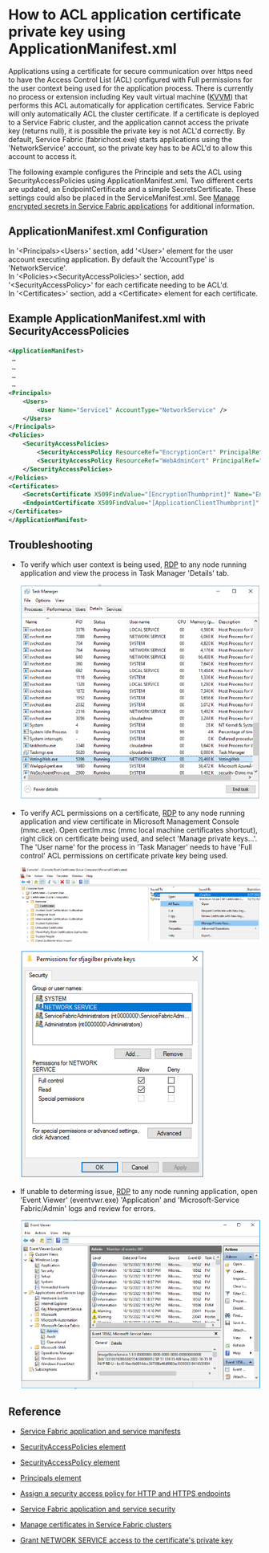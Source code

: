 # How to ACL application certificate private key using ApplicationManifest.xml

Applications using a certificate for secure communication over https need to have the Access Control List (ACL) configured with Full permissions for the user context being used for the application process. There is currently no process or extension including Key vault virtual machine ([KVVM](https://learn.microsoft.com/azure/virtual-machines/extensionskey-vault-windows)) that performs this ACL automatically for application certificates. Service Fabric will only automatically ACL the cluster certificate. If a certificate is deployed to a Service Fabric cluster, and the application cannot access the private key (returns null), it is possible the private key is not ACL'd correctly. By default, Service Fabric (fabrichost.exe) starts applications using the 'NetworkService' account, so the private key has to be ACL'd to allow this account to access it.

The following example configures the Principle and sets the ACL using SecurityAccessPolicies using ApplicationManifest.xml. Two different certs are updated, an EndpointCertificate and a simple SecretsCertificate. These settings could also be placed in the ServiceManifest.xml. See [Manage encrypted secrets in Service Fabric applications](https://docs.microsoft.com/azure/service-fabric/service-fabric-application-secret-management) for additional information.

## ApplicationManifest.xml Configuration

In '&lt;Principals&gt;&lt;Users&gt;' section, add '&lt;User&gt;' element for the user account executing application. By default the 'AccountType' is 'NetworkService'.  
In '&lt;Policies&gt;&lt;SecurityAccessPolicies&gt;' section, add '&lt;SecurityAccessPolicy&gt;' for each certificate needing to be ACL'd.  
In '&lt;Certificates&gt;' section, add a &lt;Certificate&gt; element for each certificate.

## Example ApplicationManifest.xml with SecurityAccessPolicies

```xml
<ApplicationManifest>
 …
 …
 …
 …
<Principals>
	<Users>
		<User Name="Service1" AccountType="NetworkService" />
	</Users>
</Principals>
<Policies>
	<SecurityAccessPolicies>
		<SecurityAccessPolicy ResourceRef="EncryptionCert" PrincipalRef="Service1" ResourceType="Certificate" />
		<SecurityAccessPolicy ResourceRef="WebAdminCert" PrincipalRef="Service1" ResourceType="Certificate" />
	</SecurityAccessPolicies>
</Policies>
<Certificates>
	<SecretsCertificate X509FindValue="[EncryptionThumbprint]" Name="EncryptionCert" />
	<EndpointCertificate X509FindValue="[ApplicationClientThumbprint]" Name="WebAdminCert" />
</Certificates>
</ApplicationManifest>
```

## Troubleshooting

- To verify which user context is being used, [RDP](https://docs.microsoft.com/azure/service-fabric/service-fabric-cluster-remote-connect-to-azure-cluster-node) to any node running application and view the process in Task Manager 'Details' tab.

  ![](../media/task-manager-user-context.png)

- To verify ACL permissions on a certificate, [RDP](https://docs.microsoft.com/azure/service-fabric/service-fabric-cluster-remote-connect-to-azure-cluster-node) to any node running application and view certificate in Microsoft Management Console (mmc.exe). Open certlm.msc (mmc local machine certificates shortcut), right click on certificate being used, and select 'Manage private keys...'. The 'User name' for the process in 'Task Manager' needs to have 'Full control' ACL permissions on certificate private key being used.

  ![](../media/certlm-manage-private-keys.png)

  ![](../media/certlm-certificate-acl.png)

- If unable to determing issue, [RDP](https://docs.microsoft.com/azure/service-fabric/service-fabric-cluster-remote-connect-to-azure-cluster-node) to any node running application, open 'Event Viewer' (eventvwr.exe) 'Application' and 'Microsoft-Service Fabric/Admin' logs and review for errors.

  ![](../media/eventvwr-microsoft-service-fabric.png)

## Reference

- [Service Fabric application and service manifests](https://learn.microsoft.com/azure/service-fabric/service-fabric-application-and-service-manifests)
- [SecurityAccessPolicies element](https://learn.microsoft.com/azure/service-fabric/service-fabric-service-model-schema-elements#securityaccesspolicies-element)
- [SecurityAccessPolicy element](https://learn.microsoft.com/azure/service-fabric/service-fabric-service-model-schema-elements#securityaccesspolicy-element)
- [Principals element](https://learn.microsoft.com/azure/service-fabric/service-fabric-service-model-schema-elements#principals-element)

- [Assign a security access policy for HTTP and HTTPS endpoints](https://learn.microsoft.com/azure/service-fabric/service-fabric-assign-policy-to-endpoint)
- [Service Fabric application and service security](https://learn.microsoft.com/azure/service-fabric/service-fabric-application-and-service-security)
- [Manage certificates in Service Fabric clusters](https://learn.microsoft.com/azure/service-fabric/cluster-security-certificate-management)
- [Grant NETWORK SERVICE access to the certificate's private key](https://learn.microsoft.com/azure/service-fabric/service-fabric-tutorial-dotnet-app-enable-https-endpoint#grant-network-service-access-to-the-certificates-private-key)
